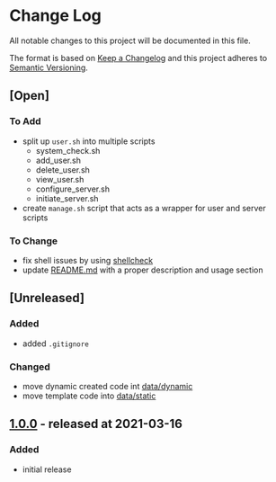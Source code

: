 # Change Log

All notable changes to this project will be documented in this file.

The format is based on [Keep a Changelog](http://keepachangelog.com/)
and this project adheres to [Semantic Versioning](http://semver.org/).

## [Open]

### To Add

* split up `user.sh` into multiple scripts
    * system_check.sh
    * add_user.sh
    * delete_user.sh
    * view_user.sh
    * configure_server.sh
    * initiate_server.sh
* create `manage.sh` script that acts as a wrapper for user and server scripts

### To Change

* fix shell issues by using [shellcheck](https://www.shellcheck.net/)
* update [README.md](README.md) with a proper description and usage section

## [Unreleased]

### Added

* added `.gitignore`

### Changed

* move dynamic created code int [data/dynamic](data/dynamic)
* move template code into [data/static](data/static)

## [1.0.0](https://github.com/stevleibelt/wg_config/tree/1.0.0) - released at 2021-03-16

### Added

* initial release
